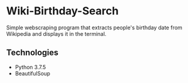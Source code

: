 # Wiki-Birthday-Search
Simple webscraping program that extracts people's birthday date from Wikipedia and displays it in the terminal.

## Technologies 
* Python 3.7.5
* BeautifulSoup
